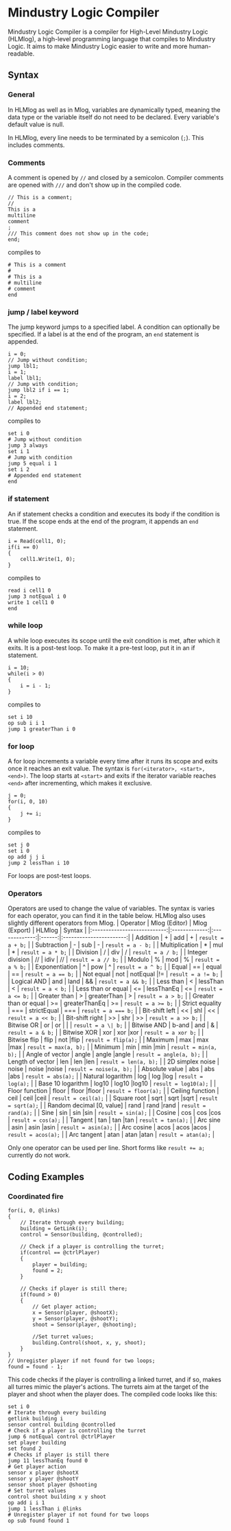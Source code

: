# Mindustry Logic Compiler
Mindustry Logic Compiler is a compiler for High-Level Mindustry Logic (HLMlog), a high-level programming language that compiles to Mindustry Logic. It aims to make Mindustry Logic easier to write and more human-readable.
## Syntax
### General
In HLMlog as well as in Mlog, variables are dynamically typed, meaning the data type or the variable itself do not need to be declared. Every variable's default value is null.

In HLMlog, every line needs to be terminated by a semicolon (`;`). This includes comments.
### Comments
A comment is opened by `//` and closed by a semicolon. Compiler comments are opened with `///` and don't show up in the compiled code.
```
// This is a comment;
//
This is a
multiline
comment
;
/// This comment does not show up in the code;
end;
```
compiles to
```
# This is a comment
# 
# This is a
# multiline
# comment
end
```
### jump / label keyword
The jump keyword jumps to a specified label. A condition can optionally be specified. If a label is at the end of the program, an `end` statement is appended.
```
i = 0;
// Jump without condition;
jump lbl1;
i = 1;
label lbl1;
// Jump with condition;
jump lbl2 if i == 1;
i = 2;
label lbl2;
// Appended end statement;
```
compiles to
```
set i 0
# Jump without condition
jump 3 always
set i 1
# Jump with condition
jump 5 equal i 1
set i 2
# Appended end statement
end
```
### if statement
An if statement checks a condition and executes its body if the condition is true. If the scope ends at the end of the program, it appends an `end` statement.
```
i = Read(cell1, 0);
if(i == 0)
{
    cell1.Write(1, 0);
}
```
compiles to
```
read i cell1 0
jump 3 notEqual i 0
write 1 cell1 0
end
```
### while loop
A while loop executes its scope until the exit condition is met, after which it exits. It is a post-test loop. To make it a pre-test loop, put it in an if statement.
```
i = 10;
while(i > 0)
{
    i = i - 1;
}
```
compiles to
```
set i 10
op sub i i 1
jump 1 greaterThan i 0
```
### for loop
A for loop increments a variable every time after it runs its scope and exits once it reaches an exit value. The syntax is `for(<iterator>, <start>, <end>)`. The loop starts at `<start>` and exits if the iterator variable reaches `<end>` after incrementing, which makes it exclusive.
```
j = 0;
for(i, 0, 10)
{
    j += i;
}
```
compiles to
```
set j 0
set i 0
op add j j i
jump 2 lessThan i 10
```
For loops are post-test loops.
### Operators
Operators are used to change the value of variables. The syntax is varies for each operator, you can find it in the table below. HLMlog also uses slightly different operators from Mlog.
| Operator                    | Mlog (Editor) | Mlog (Export) | HLMlog | Syntax                  |
|:---------------------------:|:-------------:|:-------------:|:------:|:-----------------------:|
| Addition                    | \+            | add           | \+     | `result = a + b;`       |
| Subtraction                 | \-            | sub           | \-     | `result = a - b;`       |
| Multiplication              | \*            | mul           | \*     | `result = a * b;`       |
| Division                    | /             | div           | /      | `result = a / b;`       |
| Integer division            | //            | idiv          | //     | `result = a // b;`      |
| Modulo                      | %             | mod           | %      | `result = a % b;`       |
| Exponentiation              | ^             | pow           | ^      | `result = a ^ b;`       |
| Equal                       | ==            | equal         | ==     | `result = a == b;`      |
| Not equal                   | not           | notEqual      |!=      | `result = a != b;`      |
| Logical AND                 | and           | land          | &&     | `result = a && b;`      |
| Less than                   | <             | lessThan      | <      | `result = a < b;`       |
| Less than or equal          | <=            | lessThanEq    | <=     | `result = a <= b;`      |
| Greater than                | \>            | greaterThan   | \>     | `result = a > b;`       |
| Greater than or equal       | \>=           | greaterThanEq | \>=    | `result = a >= b;`      |
| Strict equality             | ===           | strictEqual   | ===    | `result = a === b;`     |
| Bit-shift left              | <<            | shl           | <<     | `result = a << b;`      |
| Bit-shift right             | \>\>          | shr           | \>\>   | `result = a >> b;`      |
| Bitwise OR                  | or            | or            | \|     | `result = a \| b;`      |
| Bitwise AND                 | b-and         | and           | &      | `result = a & b;`       |
| Bitwise XOR                 | xor           | xor           |xor     | `result = a xor b;`     |
| Bitwise flip                | flip          | not           |flip    | `result = flip(a);`     |
| Maximum                     | max           | max           |max     | `result = max(a, b);`   |
| Minimum                     | min           | min           |min     | `result = min(a, b);`   |
| Angle of vector             | angle         | angle         |angle   | `result = angle(a, b);` |
| Length of vector            | len           | len           |len     | `result = len(a, b);`   |
| 2D simplex noise            | noise         | noise         |noise   | `result = noise(a, b);` |
| Absolute value              | abs           | abs           |abs     | `result = abs(a);`      |
| Natural logarithm           | log           | log           |log     | `result = log(a);`      |
| Base 10 logarithm           | log10         | log10         |log10   | `result = log10(a);`    |
| Floor function              | floor         | floor         |floor   | `result = floor(a);`    |
| Ceiling function            | ceil          | ceil          |ceil    | `result = ceil(a);`     |
| Square root                 | sqrt          | sqrt          |sqrt    | `result = sqrt(a);`     |
| Random decimal \[0, value\] | rand          | rand          |rand    | `result = rand(a);`     |
| Sine                        | sin           | sin           |sin     | `result = sin(a);`      |
| Cosine                      | cos           | cos           |cos     | `result = cos(a);`      |
| Tangent                     | tan           | tan           |tan     | `result = tan(a);`      |
| Arc sine                    | asin          | asin          |asin    | `result = asin(a);`     |
| Arc cosine                  | acos          | acos          |acos    | `result = acos(a);`     |
| Arc tangent                 | atan          | atan          |atan    | `result = atan(a);`     |

Only one operator can be used per line. Short forms like `result += a;` currently do not work.
## Coding Examples
### Coordinated fire
```
for(i, 0, @links)
{
    // Iterate through every building;
    building = GetLink(i);
    control = Sensor(building, @controlled);

    // Check if a player is controlling the turret;
    if(control == @ctrlPlayer)
    {
        player = building;
        found = 2;
    }

    // Checks if player is still there;
    if(found > 0)
    {
        // Get player action;
        x = Sensor(player, @shootX);
        y = Sensor(player, @shootY);
        shoot = Sensor(player, @shooting);

        //Set turret values;
        building.Control(shoot, x, y, shoot);
    }
}
// Unregister player if not found for two loops;
found = found - 1;
```
This code checks if the player is controlling a linked turret, and if so, makes all turres mimic the player's actions. The turrets aim at the target of the player and shoot when the player does. The compiled code looks like this:
```
set i 0
# Iterate through every building
getlink building i
sensor control building @controlled
# Check if a player is controlling the turret
jump 6 notEqual control @ctrlPlayer
set player building
set found 2
# Checks if player is still there
jump 11 lessThanEq found 0
# Get player action
sensor x player @shootX
sensor y player @shootY
sensor shoot player @shooting
# Set turret values
control shoot building x y shoot
op add i i 1
jump 1 lessThan i @links
# Unregister player if not found for two loops
op sub found found 1
```
